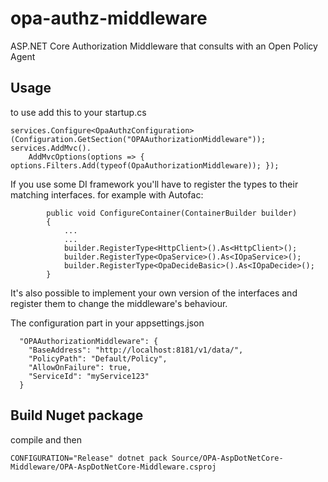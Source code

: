 # opa-authz-middleware
ASP.NET Core Authorization Middleware that consults with an Open Policy Agent

## Usage

to use add this to your startup.cs
```
services.Configure<OpaAuthzConfiguration>(Configuration.GetSection("OPAAuthorizationMiddleware"));
services.AddMvc().
    AddMvcOptions(options => { options.Filters.Add(typeof(OpaAuthorizationMiddleware)); });
```

If you use some DI framework you'll have to register the types to their matching interfaces.
for example with Autofac:
```
        public void ConfigureContainer(ContainerBuilder builder)
        {
            ...
            ...
            builder.RegisterType<HttpClient>().As<HttpClient>();
            builder.RegisterType<OpaService>().As<IOpaService>();
            builder.RegisterType<OpaDecideBasic>().As<IOpaDecide>();
        }
```
It's also possible to implement your own version of the interfaces and register them to change the middleware's behaviour.

The configuration part in your appsettings.json
```
  "OPAAuthorizationMiddleware": {
    "BaseAddress": "http://localhost:8181/v1/data/",
    "PolicyPath": "Default/Policy",
    "AllowOnFailure": true,
    "ServiceId": "myService123"
  }
```

## Build Nuget package
compile and then
```
CONFIGURATION="Release" dotnet pack Source/OPA-AspDotNetCore-Middleware/OPA-AspDotNetCore-Middleware.csproj
```
